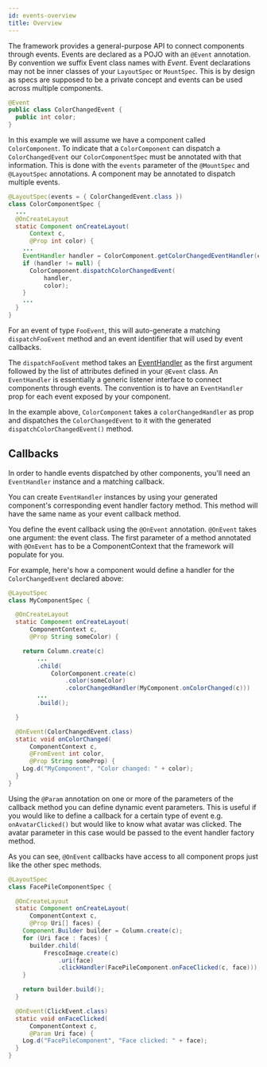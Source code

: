 ```yaml
---
id: events-overview
title: Overview
---
```


The framework provides a general-purpose API to connect components through events. Events are declared as a POJO with an `@Event` annotation. By convention we suffix Event class names with *Event*. Event declarations may not be inner classes of your `LayoutSpec` or `MountSpec`. This is by design as specs are supposed to be a private concept and events can be used across multiple components.

```java
@Event
public class ColorChangedEvent {
  public int color;
}
```

In this example we will assume we have a component called `ColorComponent`. To indicate that a `ColorComponent` can dispatch a `ColorChangedEvent` our `ColorComponentSpec` must be annotated with that information. This is done with the `events` parameter of the `@MountSpec` and `@LayoutSpec` annotations. A component may be annotated to dispatch multiple events.

```java
@LayoutSpec(events = { ColorChangedEvent.class })
class ColorComponentSpec {
  ...
  @OnCreateLayout
  static Component onCreateLayout(
      Context c,
      @Prop int color) {
    ...
    EventHandler handler = ColorComponent.getColorChangedEventHandler(c);
    if (handler != null) {
      ColorComponent.dispatchColorChangedEvent(
          handler,
          color);
    }
    ...
  }
}
```

For an event of type `FooEvent`, this will auto-generate a matching `dispatchFooEvent` method and an event identifier that will used by event callbacks.

The `dispatchFooEvent` method takes an [EventHandler](/javadoc/com/facebook/litho/EventHandler.html) as the first argument followed by the list of attributes defined in your `@Event` class. An `EventHandler` is essentially a generic listener interface to connect components through events. The convention is to have an `EventHandler` prop for each event exposed by your component.

In the example above, `ColorComponent` takes a `colorChangedHandler` as prop and dispatches the `ColorChangedEvent` to it with the generated `dispatchColorChangedEvent()` method.

## Callbacks

In order to handle events dispatched by other components, you'll need an `EventHandler` instance and a matching callback.

You can create `EventHandler` instances by using your generated component's corresponding event handler factory method. This method will have the same name as your event callback method.

You define the event callback using the `@OnEvent` annotation. `@OnEvent` takes one argument: the event class. The first parameter of a method annotated with `@OnEvent` has to be a ComponentContext that the framework will populate for you.

For example, here's how a component would define a handler for the `ColorChangedEvent` declared above:

```java
@LayoutSpec
class MyComponentSpec {

  @OnCreateLayout
  static Component onCreateLayout(
      ComponentContext c,
      @Prop String someColor) {

    return Column.create(c)
        ...
        .child(
            ColorComponent.create(c)
                .color(someColor)
                .colorChangedHandler(MyComponent.onColorChanged(c)))
        ...
        .build();

  }

  @OnEvent(ColorChangedEvent.class)
  static void onColorChanged(
      ComponentContext c,
      @FromEvent int color,
      @Prop String someProp) {
    Log.d("MyComponent", "Color changed: " + color);
  }
}
```

Using the `@Param` annotation on one or more of the parameters of the callback method you can define dynamic event parameters. This is useful if you would like to define a callback for a certain type of event e.g. `onAvatarClicked()` but would like to know what avatar was clicked. The avatar parameter in this case would be passed to the event handler factory method.

As you can see, `@OnEvent` callbacks have access to all component props just like the other spec methods.

```java
@LayoutSpec
class FacePileComponentSpec {

  @OnCreateLayout
  static Component onCreateLayout(
      ComponentContext c,
      @Prop Uri[] faces) {
    Component.Builder builder = Column.create(c);
    for (Uri face : faces) {
      builder.child(
          FrescoImage.create(c)
              .uri(face)
              .clickHandler(FacePileComponent.onFaceClicked(c, face)));
    }

    return builder.build();
  }

  @OnEvent(ClickEvent.class)
  static void onFaceClicked(
      ComponentContext c,
      @Param Uri face) {
    Log.d("FacePileComponent", "Face clicked: " + face);
  }
}
```
